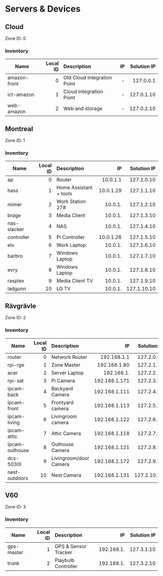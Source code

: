 # Servers & Devices

## Cloud

Zone ID: 0
### Inventory

| Name          | Local ID | Description | IP | Solution IP |
| ------------- | --------:|:-------------  | -----:|---:|
| amazon-front  | 0 | Old Cloud Integration Point| -| 127.0.0.1  |
| ict-amazon    | 1 | Cloud Integration Point    | -| 127.0.1.10 |
| web-amazon    | 2 | Web and storage            | -| 127.0.2.10 |

## Montreal

Zone ID: 1

### Inventory

| Name          | Local ID | Description | IP | Solution IP |
| ------------- | --------:|:-------------  | -----:|---:|
| ap            | 0 |Router                     | 10.0.1.1  | 127.1.0.10 |
| hass          | 1 |Home Assistant + tools     | 10.0.1.29 | 127.1.1.10 |
| mimer         | 2 |Work Station 27#           | 10.0.1.   | 127.1.2.10 |
| brage         | 3 |Media Client               | 10.0.1.   | 127.1.3.10 |
| nas-slacker   | 4 |NAS                        | 10.0.1.   | 127.1.4.10 |
| controller    | 5 |Pi Controller              | 10.0.1.26 | 127.1.5.10 |
| elx           | 6 |Work Laptop                | 10.0.1.   | 127.1.6.10 |
| barbro        | 7 |Windows Laptop             | 10.0.1.   | 127.1.7.10 |
| evry          | 8 |Windows Laptop             | 10.0.1.   | 127.1.8.10 |
| rasplex       | 9 |Media Client TV            | 10.0.1.   | 127.1.9.10 |
| ladgunn       | 10|LG TV                      | 10.0.1.   | 127.1.10.10|

## Rävgrävle

Zone ID: 2

### Inventory

| Name          | Local ID | Description | IP | Solution IP |
| ------------- |--------:|:-------------  | -----:|---:|
| router            | 0 | Network Router            | 192.168.1.1   | 127.2.0.10   |
| rpi-rge           | 1 | Zone Master               | 192.168.1.80  | 127.2.1.10   |
| acer              | 2 | Server Laptop             | 192.168.1.    | 127.2.2.10   |
| rpi-sat           | 3 | Pi Camera                 | 192.168.1.171 | 127.2.3.10   |
| ipcam-back        | 4 | Backyard Camera           | 192.168.1.111 | 127.2.4.10   |
| ipcam-front       | 5 | Frontyard camera          | 192.168.1.113 | 127.2.5.10   |
| ipcam-living      | 6 | Livingroom camera         | 192.168.1.122 | 127.2.6.10   |
| ipcam-attic       | 7 | Attic Camera              | 192.168.1.118 | 127.2.7.10   |
| ipcam-outhouse    | 8 | Outhouse Camera           | 192.168.1.121 | 127.2.8.10   |
| dcs-5030l         | 9 | Livingroom/door Camera    | 192.168.1.172 | 127.2.9.10   |
| nest-outdoors     | 10| Nest Camera               | 192.168.1.131 | 127.2.10.10  |

## V60

Zone ID: 3

### Inventory

| Name          | Local ID | Description | IP | Solution IP |
| ------------- | --------:|:-------------  | -----:|---:|
| gps-master    | 1 | GPS & Sensor Tracker  | 192.168.1. | 127.3.1.10 |
| trunk         | 2 | Playbulb Controller   | 192.168.1. | 127.3.2.10 |

